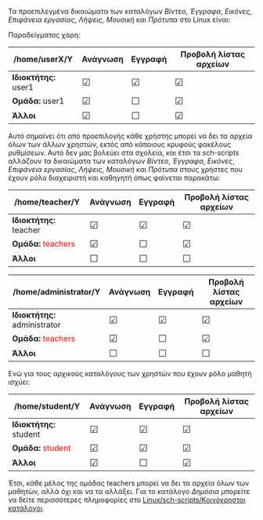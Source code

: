 Τα προεπιλεγμένα δικαιώματα των καταλόγων *Βίντεο*, *Έγγραφα*,
*Εικόνες*, *Επιφάνεια εργασίας*, *Λήψεις*, *Μουσική* και
*Πρότυπα* στο Linux είναι:

Παραδείγματος χάρη:

| /home/userΧ/Υ         | Ανάγνωση     | Εγγραφή      | Προβολή λίστας αρχείων |
| --------------------- | ------------ | ------------ | ---------------------- |
| **Ιδιοκτήτης:** user1 | <big>☑</big> | <big>☑</big> | <big>☑</big>           |
| **Ομάδα:** user1      | <big>☑</big> | <big>☐</big> | <big>☑</big>           |
| **Άλλοι**             | <big>☑</big> | <big>☐</big> | <big>☑</big>           |

Αυτό σημαίνει ότι από προεπιλογής κάθε χρήστης μπορεί να δει τα αρχεία
όλων των άλλων χρηστών, εκτός από κάποιους κρυφούς φακέλους ρυθμίσεων.
Αυτό δεν μας βολεύει στα σχολεία, και έτσι τα sch-scripts αλλάζουν τα
δικαιώματα των καταλόγων *Βίντεο*, *Έγγραφα*, *Εικόνες*, *Επιφάνεια
εργασίας*, *Λήψεις*, *Μουσική* και *Πρότυπα* στους χρήστες που έχουν
ρόλο διαχειριστή και καθηγητή όπως φαίνεται παρακάτω:

| /home/teacher/Y                                   | Ανάγνωση     | Εγγραφή      | Προβολή λίστας αρχείων |
| ------------------------------------------------- | ------------ | ------------ | ---------------------- |
| **Ιδιοκτήτης:** teacher                           | <big>☑</big> | <big>☑</big> | <big>☑</big>           |
| **Ομάδα:** <span style="color:red">teachers<span> | <big>☑</big> | <big>☐</big> | <big>☑</big>           |
| **Άλλοι**                                         | <big>☐</big> | <big>☐</big> | <big>☐</big>           |

| /home/administrator/Y                             | Ανάγνωση     | Εγγραφή      | Προβολή λίστας αρχείων |
| ------------------------------------------------- | ------------ | ------------ | ---------------------- |
| **Ιδιοκτήτης:** administrator                     | <big>☑</big> | <big>☑</big> | <big>☑</big>           |
| **Ομάδα:** <span style="color:red">teachers<span> | <big>☑</big> | <big>☐</big> | <big>☑</big>           |
| **Άλλοι**                                         | <big>☐</big> | <big>☐</big> | <big>☐</big>           |

Ενώ για τους αρχικούς καταλόγους των χρηστών που έχουν ρόλο μαθητή
ισχύει:

| /home/student/Y                                  | Ανάγνωση     | Εγγραφή      | Προβολή λίστας αρχείων |
| ------------------------------------------------ | ------------ | ------------ | ---------------------- |
| **Ιδιοκτήτης:** student                          | <big>☑</big> | <big>☑</big> | <big>☑</big>           |
| **Ομάδα:** <span style="color:red">student<span> | <big>☑</big> | <big>☑</big> | <big>☑</big>           |
| **Άλλοι**                                        | <big>☑</big> | <big>☐</big> | <big>☑</big>           |

Έτσι, κάθε μέλος της ομάδας teachers μπορεί να δει τα αρχεία όλων των
μαθητών, αλλά όχι και να τα αλλάξει. Για το κατάλογο *Δημόσια*
μπορείτε να δείτε περισσότερες πληροφορίες στο
[Linux/sch-scripts/Κοινόχρηστοι
κατάλογοι](Linux/sch-scripts/Κοινόχρηστοι_κατάλογοι "wikilink").